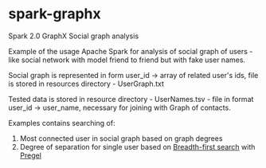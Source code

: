 # spark-graphx
Spark 2.0 GraphX Social graph analysis

Example of the usage Apache Spark for analysis of social graph of users - 
like social network with model friend to friend but with fake user names.

Social graph is represented in form user_id -> array of related user's ids,
file is stored in resources directory - UserGraph.txt

Tested data is stored in resource directory - UserNames.tsv - file in
format user_id -> user_name, necessary for joining with Graph of contacts.

Examples contains searching of:
 1) Most connected user in social graph based on graph degrees
 2) Degree of separation for single user based on [Breadth-first search](https://en.wikipedia.org/wiki/Breadth-first_search) with [Pregel](https://stanford.edu/~rezab/classes/cme323/S15/notes/lec8.pdf)
